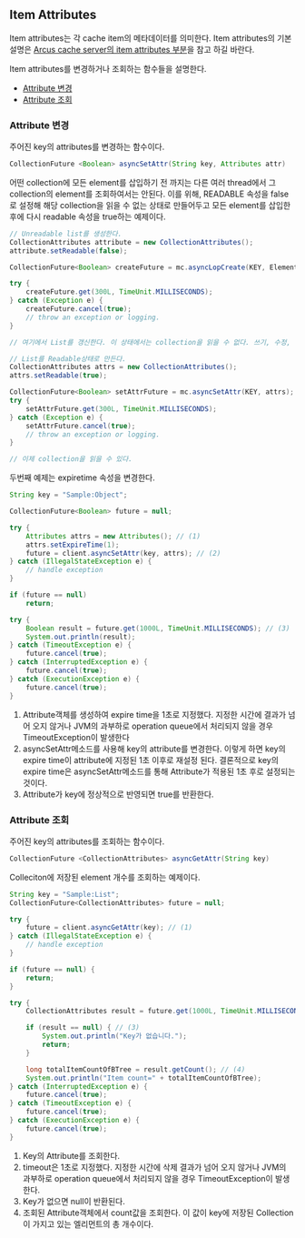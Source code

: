 ## Item Attributes

Item attributes는 각 cache item의 메타데이터를 의미한다.
Item attributes의 기본 설명은 [Arcus cache server의 item attributes 부분](https://github.com/naver/arcus-memcached/blob/master/doc/arcus-item-attribute.md)을 참고 하길 바란다.

Item attributes를 변경하거나 조회하는 함수들을 설명한다.

- [Attribute 변경](07-attribute-API.md#attribute-%EB%B3%80%EA%B2%BD)
- [Attribute 조회](07-attribute-API.md#attribute-%EC%A1%B0%ED%9A%8C)


### Attribute 변경

주어진 key의 attributes를 변경하는 함수이다.

```java
CollectionFuture <Boolean> asyncSetAttr(String key, Attributes attr)
```

어떤 collection에 모든 element를 삽입하기 전 까지는 다른 여러 thread에서 
그 collection의 element를 조회하여서는 안된다.
이를 위해, READABLE 속성을 false로 설정해 해당 collection을 읽을 수 없는 상태로 만들어두고
모든 element를 삽입한 후에 다시 readable 속성을 true하는 예제이다.

```java
// Unreadable list를 생성한다.
CollectionAttributes attribute = new CollectionAttributes();
attribute.setReadable(false);

CollectionFuture<Boolean> createFuture = mc.asyncLopCreate(KEY, ElementValueType.STRING, attribute);

try {
    createFuture.get(300L, TimeUnit.MILLISECONDS);
} catch (Exception e) {
    createFuture.cancel(true);
    // throw an exception or logging.
}

// 여기에서 List를 갱신한다. 이 상태에서는 collection을 읽을 수 없다. 쓰기, 수정, 삭제만 가능하다.

// List를 Readable상태로 만든다.
CollectionAttributes attrs = new CollectionAttributes();
attrs.setReadable(true);

CollectionFuture<Boolean> setAttrFuture = mc.asyncSetAttr(KEY, attrs);
try {
    setAttrFuture.get(300L, TimeUnit.MILLISECONDS);
} catch (Exception e) {
    setAttrFuture.cancel(true);
    // throw an exception or logging.
}

// 이제 collection을 읽을 수 있다.
```


두번째 예제는 expiretime 속성을 변경한다.

```java
String key = "Sample:Object";

CollectionFuture<Boolean> future = null;

try {
    Attributes attrs = new Attributes(); // (1)
    attrs.setExpireTime(1);
    future = client.asyncSetAttr(key, attrs); // (2)
} catch (IllegalStateException e) {
    // handle exception
}

if (future == null)
    return;

try {
    Boolean result = future.get(1000L, TimeUnit.MILLISECONDS); // (3)
    System.out.println(result);
} catch (TimeoutException e) {
    future.cancel(true);
} catch (InterruptedException e) {
    future.cancel(true);
} catch (ExecutionException e) {
    future.cancel(true);
}
```

1. Attribute객체를 생성하여 expire time을 1초로 지정했다. 지정한 시간에 결과가 넘어 오지 않거나
   JVM의 과부하로 operation queue에서 처리되지 않을 경우 TimeoutException이 발생한다
2. asyncSetAttr메소드를 사용해 key의 attribute를 변경한다.
   이렇게 하면 key의 expire time이 attribute에 지정된 1초 이후로 재설정 된다.
   결론적으로 key의 expire time은 asyncSetAttr메소드를 통해 Attribute가 적용된 1초 후로 설정되는 것이다.
3. Attribute가 key에 정상적으로 반영되면 true를 반환한다.


### Attribute 조회

주어진 key의 attributes를 조회하는 함수이다.

```java
CollectionFuture <CollectionAttributes> asyncGetAttr(String key)
```

Colleciton에 저장된 element 개수를 조회하는 예제이다.

```java
String key = "Sample:List";
CollectionFuture<CollectionAttributes> future = null;

try {
    future = client.asyncGetAttr(key); // (1)
} catch (IllegalStateException e) {
    // handle exception
}

if (future == null) {
    return;
}

try {
    CollectionAttributes result = future.get(1000L, TimeUnit.MILLISECONDS); // (2)

    if (result == null) { // (3)
        System.out.println("Key가 없습니다.");
        return;
    }

    long totalItemCountOfBTree = result.getCount(); // (4)
    System.out.println("Item count=" + totalItemCountOfBTree);
} catch (InterruptedException e) {
    future.cancel(true);
} catch (TimeoutException e) {
    future.cancel(true);
} catch (ExecutionException e) {
    future.cancel(true);
}
```

1. Key의 Attribute를 조회한다.
2. timeout은 1초로 지정했다. 지정한 시간에 삭제 결과가 넘어 오지 않거나 JVM의 과부하로 operation queue에서 처리되지 않을 경우 TimeoutException이 발생한다.
3. Key가 없으면 null이 반환된다.
4. 조회된 Attribute객체에서 count값을 조회한다. 이 값이 key에 저장된 Collection이 가지고 있는 엘리먼트의 총 개수이다.

